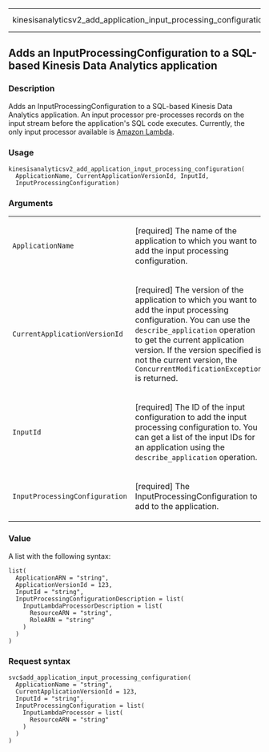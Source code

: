 <table style="width: 100%;">
<tbody>
<tr class="odd">
<td>kinesisanalyticsv2_add_application_input_processing_configuration</td>
<td style="text-align: right;">R Documentation</td>
</tr>
</tbody>
</table>

## Adds an InputProcessingConfiguration to a SQL-based Kinesis Data Analytics application

### Description

Adds an InputProcessingConfiguration to a SQL-based Kinesis Data
Analytics application. An input processor pre-processes records on the
input stream before the application's SQL code executes. Currently, the
only input processor available is [Amazon
Lambda](https://docs.aws.amazon.com/lambda/).

### Usage

    kinesisanalyticsv2_add_application_input_processing_configuration(
      ApplicationName, CurrentApplicationVersionId, InputId,
      InputProcessingConfiguration)

### Arguments

<table>
<colgroup>
<col style="width: 35%" />
<col style="width: 65%" />
</colgroup>
<tbody>
<tr class="odd">
<td><code
id="kinesisanalyticsv2_add_application_input_processing_configuration_:_ApplicationName">ApplicationName</code></td>
<td><p>[required] The name of the application to which you want to add
the input processing configuration.</p></td>
</tr>
<tr class="even">
<td><code
id="kinesisanalyticsv2_add_application_input_processing_configuration_:_CurrentApplicationVersionId">CurrentApplicationVersionId</code></td>
<td><p>[required] The version of the application to which you want to
add the input processing configuration. You can use the
<code>describe_application</code> operation to get the current
application version. If the version specified is not the current
version, the <code>ConcurrentModificationException</code> is
returned.</p></td>
</tr>
<tr class="odd">
<td><code
id="kinesisanalyticsv2_add_application_input_processing_configuration_:_InputId">InputId</code></td>
<td><p>[required] The ID of the input configuration to add the input
processing configuration to. You can get a list of the input IDs for an
application using the <code>describe_application</code>
operation.</p></td>
</tr>
<tr class="even">
<td><code
id="kinesisanalyticsv2_add_application_input_processing_configuration_:_InputProcessingConfiguration">InputProcessingConfiguration</code></td>
<td><p>[required] The InputProcessingConfiguration to add to the
application.</p></td>
</tr>
</tbody>
</table>

### Value

A list with the following syntax:

    list(
      ApplicationARN = "string",
      ApplicationVersionId = 123,
      InputId = "string",
      InputProcessingConfigurationDescription = list(
        InputLambdaProcessorDescription = list(
          ResourceARN = "string",
          RoleARN = "string"
        )
      )
    )

### Request syntax

    svc$add_application_input_processing_configuration(
      ApplicationName = "string",
      CurrentApplicationVersionId = 123,
      InputId = "string",
      InputProcessingConfiguration = list(
        InputLambdaProcessor = list(
          ResourceARN = "string"
        )
      )
    )
